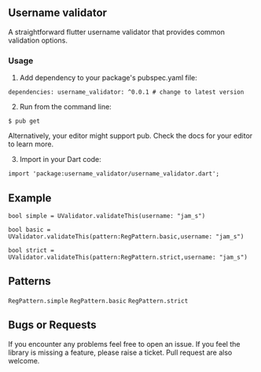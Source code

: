 <!--
This README describes the package. If you publish this package to pub.dev,
this README's contents appear on the landing page for your package.

For information about how to write a good package README, see the guide for
[writing package pages](https://dart.dev/guides/libraries/writing-package-pages).

For general information about developing packages, see the Dart guide for
[creating packages](https://dart.dev/guides/libraries/create-library-packages)
and the Flutter guide for
[developing packages and plugins](https://flutter.dev/developing-packages).
-->

## **Username validator**

A straightforward flutter username validator that provides common validation options.

### Usage

1. Add dependency to your package's pubspec.yaml file:

`dependencies: username_validator: ^0.0.1 # change to latest version`

2. Run from the command line:

`$ pub get`

Alternatively, your editor might support pub. Check the docs for your editor to learn more.

3. Import in your Dart code:

`import 'package:username_validator/username_validator.dart';`

## **Example**

`bool simple = UValidator.validateThis(username: "jam_s")`

`bool basic = UValidator.validateThis(pattern:RegPattern.basic,username: "jam_s") `

`bool strict = UValidator.validateThis(pattern:RegPattern.strict,username: "jam_s") `

## **Patterns**

`RegPattern.simple`
`RegPattern.basic`
`RegPattern.strict`

## **Bugs or Requests**

If you encounter any problems feel free to open an issue. If you feel the library is missing a feature, please raise a ticket. Pull request are also welcome.
